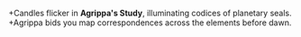 +Candles flicker in **Agrippa's Study**, illuminating codices of planetary seals.
+Agrippa bids you map correspondences across the elements before dawn.
